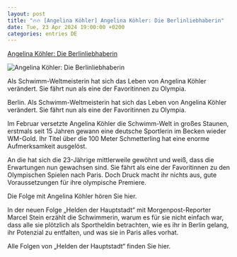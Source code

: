 ```yaml
---
layout: post
title: "🔥🔥 [Angelina Köhler] Angelina Köhler: Die Berlinliebhaberin"
date: Tue, 23 Apr 2024 19:00:00 +0200
categories: entries DE
---
```

[Angelina Köhler: Die Berlinliebhaberin](https://www.morgenpost.de/sport/article242169960/Angelina-Koehler-Die-Berlinliebhaberin.html)

![Angelina Köhler: Die Berlinliebhaberin](https://img.sparknews.funkemedien.de/242169958/242169958_1713950000_v16_9_1600.jpeg)

Als Schwimm-Weltmeisterin hat sich das Leben von Angelina Köhler verändert. Sie fährt nun als eine der Favoritinnen zu Olympia.

Berlin. Als Schwimm-Weltmeisterin hat sich das Leben von Angelina Köhler verändert. Sie fährt nun als eine der Favoritinnen zu Olympia.

Im Februar versetzte Angelina Köhler die Schwimm-Welt in großes Staunen, erstmals seit 15 Jahren gewann eine deutsche Sportlerin im Becken wieder WM-Gold. Ihr Titel über die 100 Meter Schmetterling hat eine enorme Aufmerksamkeit ausgelöst.

An die hat sich die 23-Jährige mittlerweile gewöhnt und weiß, dass die Erwartungen nun gewachsen sind. Sie fährt als eine der Favoritinnen zu den Olympischen Spielen nach Paris. Doch Druck macht ihr nichts aus, gute Voraussetzungen für ihre olympische Premiere.

Die Folge mit Angelina Köhler hören Sie hier.

In der neuen Folge „Helden der Hauptstadt“ mit Morgenpost-Reporter Marcel Stein erzählt die Schwimmerin, warum es für sie nicht einfach war, dass alle sie plötzlich als Sportheldin betrachten, wie es ihr in Berlin gelang, ihr Potenzial zu entfalten, und was sie in Paris alles vorhat.

Alle Folgen von „Helden der Hauptstadt“ finden Sie hier.


